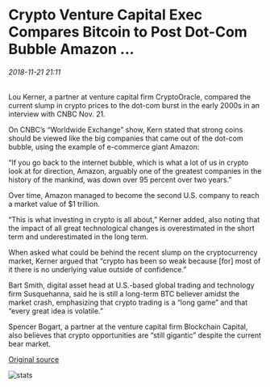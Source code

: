 # Crypto Venture Capital Exec Compares Bitcoin to Post Dot-Com Bubble Amazon ...

###### 2018-11-21 21:11

Lou Kerner, a partner at venture capital firm CryptoOracle, compared the current slump in crypto prices to the dot-com burst in the early 2000s in an interview with CNBC Nov. 21.

On CNBC’s “Worldwide Exchange” show, Kern stated that strong coins should be viewed like the big companies that came out of the dot-com bubble, using the example of e-commerce giant Amazon:

“If you go back to the internet bubble, which is what a lot of us in crypto look at for direction, Amazon, arguably one of the greatest companies in the history of the mankind, was down over 95 percent over two years.”

Over time, Amazon managed to become the second U.S. company to reach a market value of $1 trillion.

“This is what investing in crypto is all about,” Kerner added, also noting that the impact of all great technological changes is overestimated in the short term and underestimated in the long term.

When asked what could be behind the recent slump on the cryptocurrency market, Kerner argued that “crypto has been so weak because \[for\] most of it there is no underlying value outside of confidence.”

Bart Smith, digital asset head at U.S.-based global trading and technology firm Susquehanna, said he is still a long-term BTC believer amidst the market crash, emphasizing that crypto trading is a “long game” and that “every great idea is volatile.”

Spencer Bogart, a partner at the venture capital firm Blockchain Capital, also believes that crypto opportunities are “still gigantic” despite the current bear market.

[Original source](https://cointelegraph.com/news/crypto-venture-capital-exec-compares-bitcoin-to-post-dot-com-bubble-amazon)

![stats](https://c.statcounter.com/11760860/0/a89fa40b/1/ "stats")